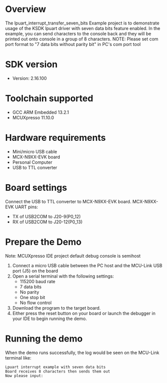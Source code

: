 Overview
========
The lpuart_interrupt_transfer_seven_bits Example project is to demonstrate usage of the KSDK lpuart driver with seven data bits feature enabled.
In the example, you can send characters to the console back and they will be printed out onto console
 in a group of 8 characters.
NOTE: Please set com port format to "7 data bits without parity bit" in PC's com port tool

SDK version
===========
- Version: 2.16.100

Toolchain supported
===================
- GCC ARM Embedded  13.2.1
- MCUXpresso  11.10.0

Hardware requirements
=====================
- Mini/micro USB cable
- MCX-N9XX-EVK board
- Personal Computer
- USB to TTL converter

Board settings
==============
Connect the USB to TTL converter to MCX-N9XX-EVK board.
MCX-N9XX-EVK UART pins:
- TX of USB2COM to J20-9(P0_12)
- RX of USB2COM to J20-12(P0_13)

Prepare the Demo
================
Note: MCUXpresso IDE project default debug console is semihost
1. Connect a micro USB cable between the PC host and the MCU-Link USB port (J5) on the board
2.  Open a serial terminal with the following settings:
    - 115200 baud rate
    - 7 data bits
    - No parity
    - One stop bit
    - No flow control
3. Download the program to the target board.
4. Either press the reset button on your board or launch the debugger in your IDE to begin running the demo.

Running the demo
================
When the demo runs successfully, the log would be seen on the MCU-Link terminal like:
~~~~~~~~~~~~~~~~~~~~~
Lpuart interrupt example with seven data bits
Board receives 8 characters then sends them out
Now please input:
~~~~~~~~~~~~~~~~~~~~~

